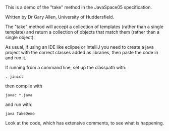 This is a demo of the "take" method in the JavaSpace05 specification.

Written by Dr Gary Allen, University of Huddersfield.

The "take" method will accept a collection of templates (rather than a single template) and return a collection of objects that match them (rather than a single object).

As usual, if using an IDE like eclipse or IntelliJ you need to create a java project with the correct classes added as libraries, then paste the code in and run it.

If running from a command line, set up the classpath with:

	. jinicl

then compile with

	javac *.java

and run with:

	java TakeDemo


Look at the code, which has extensive comments, to see what is happening.


